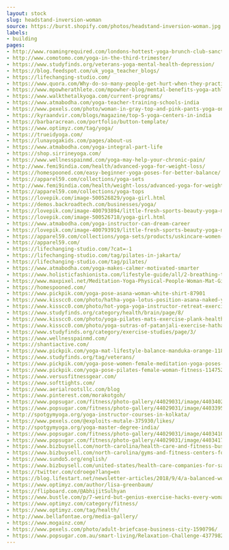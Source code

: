 ```yaml
---
layout: stock
slug: headstand-inversion-woman
source: https://burst.shopify.com/photos/headstand-inversion-woman.jpg
labels:
- building
pages:
- http://www.roamingrequired.com/londons-hottest-yoga-brunch-club-sanctum-soho-hotel/
- http://www.comotomo.com/yoga-in-the-third-trimester/
- https://www.studyfinds.org/veterans-yoga-mental-health-depression/
- https://blog.feedspot.com/uk_yoga_teacher_blogs/
- https://lifechanging-studio.com/
- https://www.quora.com/Why-do-so-many-people-get-hurt-when-they-practice-Ashtanga-Yoga
- https://www.mpowherathlete.com/mpowher-blog/mental-benefits-yoga-athletes-trend-2018
- https://www.walkthetalkyoga.com/current-programs/
- https://www.atmabodha.com/yoga-teacher-training-schools-india
- https://www.pexels.com/photo/woman-in-gray-top-and-pink-pants-yoga-on-pink-mat-374128/
- https://kyraandvir.com/blogs/magazine/top-5-yoga-centers-in-india
- https://barbaracrean.com/portfolio/button-template/
- https://www.optimyz.com/tag/yoga/
- https://trueidyoga.com/
- https://lunayogakids.com/pages/about-us
- https://www.atmabodha.com/yoga-integral-part-life
- https://shop.sirrineyoga.com/
- https://www.wellnesspainmd.com/yoga-may-help-your-chronic-pain/
- http://www.femi9india.com/health/advanced-yoga-for-weight-loss/
- https://homespooned.com/easy-beginner-yoga-poses-for-better-balance/
- https://apparel59.com/collections/yoga-sets
- http://www.femi9india.com/health/weight-loss/advanced-yoga-for-weight-loss/
- https://apparel59.com/collections/yoga-tops
- https://lovepik.com/image-500526829/yoga-girl.html
- https://demos.backroadtech.com/businesses/yoga/
- https://lovepik.com/image-400793894/little-fresh-sports-beauty-yoga-mat.html
- https://lovepik.com/image-500526718/yoga-girl.html
- https://www.atmabodha.com/yoga-instructor-can-dream-career
- https://lovepik.com/image-400793919/little-fresh-sports-beauty-yoga-mat.html
- https://apparel59.com/collections/yoga-sets/products/uskincare-women-yoga-set-sport-suit-camouflage
- https://apparel59.com/
- https://lifechanging-studio.com/?cat=-1
- https://lifechanging-studio.com/tag/pilates-in-jakarta/
- https://lifechanging-studio.com/tag/pilates/
- https://www.atmabodha.com/yoga-makes-calmer-motivated-smarter
- https://www.holisticfashionista.com/lifestyle-guide/all/2-breathing-techniques-to-raise-your-vibration
- https://www.maxpixel.net/Meditation-Yoga-Physical-People-Woman-Mat-Girl-2557458
- https://homespooned.com/
- https://www.pickpik.com/yoga-pose-asana-woman-white-shirt-87901
- https://www.kisscc0.com/photo/hatha-yoga-lotus-position-asana-naked-yoga-health-2nxvbd/
- https://www.kisscc0.com/photo/hot-yoga-yoga-instructor-retreat-exercise-health-tjteg6/
- https://www.studyfinds.org/category/health/brain/page/8/
- https://www.kisscc0.com/photo/yoga-pilates-mats-exercise-plank-health-t2x2aj/
- https://www.kisscc0.com/photo/yoga-sutras-of-patanjali-exercise-hatha-yoga-b-k-s-rpegbt/
- https://www.studyfinds.org/category/exercise-studies/page/3/
- https://www.wellnesspainmd.com/
- https://shantiactive.com/
- https://www.pickpik.com/yoga-mat-lifestyle-balance-manduka-orange-118825
- https://www.studyfinds.org/tag/veterans/
- https://www.pickpik.com/yoga-pose-women-female-meditation-yoga-poses-40893
- https://www.pickpik.com/yoga-pose-pilates-female-woman-fitness-114752
- https://www.versusfitnessgear.com/
- https://www.softtights.com/
- https://www.aerialrootsllc.com/blog
- https://www.pinterest.com/morakotgoh/
- https://www.popsugar.com/fitness/photo-gallery/44029031/image/44034026/Leo
- https://www.popsugar.com/fitness/photo-gallery/44029031/image/44033958/Cancer
- http://spotgymyoga.org/yoga-instructor-courses-in-kolkata/
- https://www.pexels.com/@exploits-mutale-375930/likes/
- http://spotgymyoga.org/yoga-master-degree-india/
- https://www.popsugar.com/fitness/photo-gallery/44029031/image/44034103/Libra
- https://www.popsugar.com/fitness/photo-gallery/44029031/image/44034171/Pisces
- https://www.bizbuysell.com/north-carolina/health-care-and-fitness-businesses-for-sale/
- https://www.bizbuysell.com/north-carolina/gyms-and-fitness-centers-for-sale/
- https://www.sundo5.org/english/
- https://www.bizbuysell.com/united-states/health-care-companies-for-sale/7/?q=%2FwEFEmJmc19zb3J0PTYwOjIwJnc9cQ%3D%3D
- https://twitter.com/cdroege?lang=en
- https://blog.lifestart.net/newsletter-articles/2018/9/4/a-balanced-workout
- https://www.optimyz.com/author/lisa-greenbaum/
- https://flipboard.com/@AbhijitSulhyan
- https://www.bustle.com/p/7-weird-but-genius-exercise-hacks-every-woman-needs-to-know-2937613
- https://www.optimyz.com/category/fitness/
- https://www.optimyz.com/tag/health/
- http://www.bellafontae.org/media-gallery/
- https://www.mogainz.com/
- https://www.pexels.com/photo/adult-briefcase-business-city-1590796/
- https://www.popsugar.com.au/smart-living/Relaxation-Challenge-43779828
---
```

